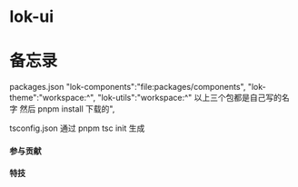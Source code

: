 # lok-ui

# 备忘录
packages.json
"lok-components":"file:packages/components",
"lok-theme":"workspace:^",
"lok-utils":"workspace:^"
以上三个包都是自己写的名字 然后 pnpm install 下载的",


tsconfig.json 通过 pnpm tsc init 生成

#### 参与贡献

#### 特技
